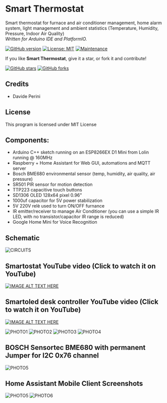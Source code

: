 # Smart Thermostat 

Smart thermostat for furnace and air conditioner management,
home alarm system, light management and ambient statistics (Temperature, Humidity, Pressure, Indoor Air Quality)  
_Written for Arduino IDE and PlatformIO._

[![GitHub version](https://img.shields.io/github/v/release/sblantipodi/smart_thermostat.svg)](https://img.shields.io/github/v/release/sblantipodi/smart_thermostat.svg)
[![License: MIT](https://img.shields.io/badge/License-MIT-yellow.svg)](https://opensource.org/licenses/MIT)
[![Maintenance](https://img.shields.io/badge/Maintained%3F-yes-green.svg)](https://GitHub.com/sblantipodi/smart_thermostat/graphs/commit-activity)

If you like **Smart Thermostat**, give it a star, or fork it and contribute!

[![GitHub stars](https://img.shields.io/github/stars/sblantipodi/smart_thermostat.svg?style=social&label=Star)](https://github.com/sblantipodi/smart_thermostat/stargazers)
[![GitHub forks](https://img.shields.io/github/forks/sblantipodi/smart_thermostat.svg?style=social&label=Fork)](https://github.com/sblantipodi/smart_thermostat/network)

## Credits
- Davide Perini

## License
This program is licensed under MIT License

## Components:
- Arduino C++ sketch running on an ESP8266EX D1 Mini from Lolin running @ 160MHz
- Raspberry + Home Assistant for Web GUI, automations and MQTT server
- Bosch BME680 environmental sensor (temp, humidity, air quality, air pressure)
- SR501 PIR sensor for motion detection
- TTP223 capacitive touch buttons
- SD1306 OLED 128x64 pixel 0.96"
- 1000uf capacitor for 5V power stabilization
- 5V 220V relè used to turn ON/OFF furnance
- IR emitter/receiver to manage Air Conditioner (you can use a simple IR LED, with no transistor/capacitor IR range is reduced)
- Google Home Mini for Voice Recognition

## Schematic
![CIRCUITS](https://github.com/sblantipodi/smart_thermostat/blob/master/data/img/smartostat_bb.png)


## Smartostat YouTube video (Click to watch it on YouTube)

[![IMAGE ALT TEXT HERE](https://img.youtube.com/vi/Hdy5gpQMbEk/0.jpg)](https://www.youtube.com/watch?v=Hdy5gpQMbEk)

## Smartoled desk controller YouTube video (Click to watch it on YouTube)

[![IMAGE ALT TEXT HERE](https://img.youtube.com/vi/_rEGXzI-NMo/0.jpg)](https://www.youtube.com/watch?v=_rEGXzI-NMo)

![PHOTO1](https://github.com/sblantipodi/smart_thermostat/blob/master/data/img/1.jpg)
![PHOTO2](https://github.com/sblantipodi/smart_thermostat/blob/master/data/img/2.jpg)
![PHOTO3](https://github.com/sblantipodi/smart_thermostat/blob/master/data/img/3.jpg)
![PHOTO4](https://github.com/sblantipodi/smart_thermostat/blob/master/data/img/4.jpg)

## BOSCH Sensortec BME680 with permanent Jumper for I2C 0x76 channel

![PHOTO5](https://github.com/sblantipodi/smart_thermostat/blob/master/data/img/5.jpg)

## Home Assistant Mobile Client Screenshots

![PHOTO5](https://github.com/sblantipodi/smart_thermostat/blob/master/data/img/ha_smartostat_screenshot.jpg)
![PHOTO6](https://github.com/sblantipodi/smart_thermostat/blob/master/data/img/ha_smartostat_screenshot_2.jpg)

